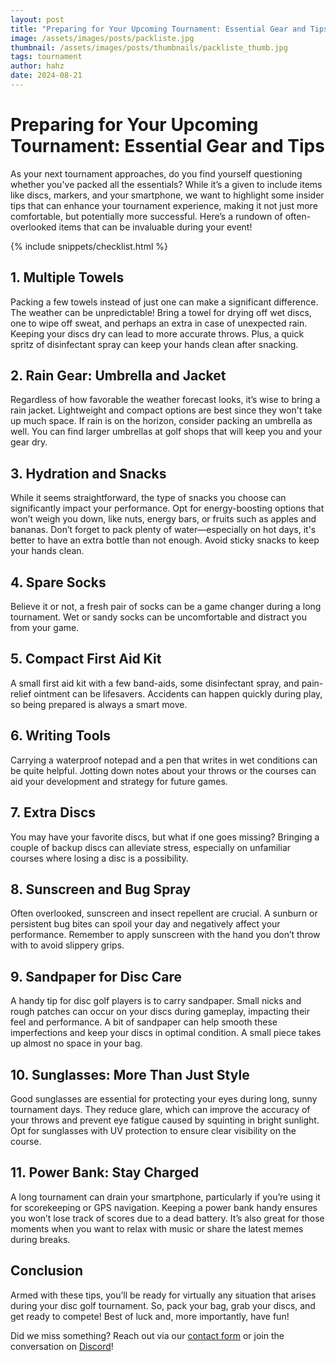 ```yaml
---
layout: post
title: "Preparing for Your Upcoming Tournament: Essential Gear and Tips"
image: /assets/images/posts/packliste.jpg
thumbnail: /assets/images/posts/thumbnails/packliste_thumb.jpg
tags: tournament
author: hahz
date: 2024-08-21
---
```


# Preparing for Your Upcoming Tournament: Essential Gear and Tips

As your next tournament approaches, do you find yourself questioning whether you've packed all the essentials? While it’s a given to include items like discs, markers, and your smartphone, we want to highlight some insider tips that can enhance your tournament experience, making it not just more comfortable, but potentially more successful. Here’s a rundown of often-overlooked items that can be invaluable during your event!

{% include snippets/checklist.html %}

## 1. Multiple Towels
Packing a few towels instead of just one can make a significant difference. The weather can be unpredictable! Bring a towel for drying off wet discs, one to wipe off sweat, and perhaps an extra in case of unexpected rain. Keeping your discs dry can lead to more accurate throws. Plus, a quick spritz of disinfectant spray can keep your hands clean after snacking.

## 2. Rain Gear: Umbrella and Jacket
Regardless of how favorable the weather forecast looks, it’s wise to bring a rain jacket. Lightweight and compact options are best since they won't take up much space. If rain is on the horizon, consider packing an umbrella as well. You can find larger umbrellas at golf shops that will keep you and your gear dry.

## 3. Hydration and Snacks
While it seems straightforward, the type of snacks you choose can significantly impact your performance. Opt for energy-boosting options that won’t weigh you down, like nuts, energy bars, or fruits such as apples and bananas. Don’t forget to pack plenty of water—especially on hot days, it's better to have an extra bottle than not enough. Avoid sticky snacks to keep your hands clean.

## 4. Spare Socks
Believe it or not, a fresh pair of socks can be a game changer during a long tournament. Wet or sandy socks can be uncomfortable and distract you from your game.

## 5. Compact First Aid Kit
A small first aid kit with a few band-aids, some disinfectant spray, and pain-relief ointment can be lifesavers. Accidents can happen quickly during play, so being prepared is always a smart move.

## 6. Writing Tools
Carrying a waterproof notepad and a pen that writes in wet conditions can be quite helpful. Jotting down notes about your throws or the courses can aid your development and strategy for future games.

## 7. Extra Discs
You may have your favorite discs, but what if one goes missing? Bringing a couple of backup discs can alleviate stress, especially on unfamiliar courses where losing a disc is a possibility.

## 8. Sunscreen and Bug Spray
Often overlooked, sunscreen and insect repellent are crucial. A sunburn or persistent bug bites can spoil your day and negatively affect your performance. Remember to apply sunscreen with the hand you don’t throw with to avoid slippery grips.

## 9. Sandpaper for Disc Care
A handy tip for disc golf players is to carry sandpaper. Small nicks and rough patches can occur on your discs during gameplay, impacting their feel and performance. A bit of sandpaper can help smooth these imperfections and keep your discs in optimal condition. A small piece takes up almost no space in your bag.

## 10. Sunglasses: More Than Just Style
Good sunglasses are essential for protecting your eyes during long, sunny tournament days. They reduce glare, which can improve the accuracy of your throws and prevent eye fatigue caused by squinting in bright sunlight. Opt for sunglasses with UV protection to ensure clear visibility on the course.

## 11. Power Bank: Stay Charged
A long tournament can drain your smartphone, particularly if you’re using it for scorekeeping or GPS navigation. Keeping a power bank handy ensures you won’t lose track of scores due to a dead battery. It’s also great for those moments when you want to relax with music or share the latest memes during breaks.

## Conclusion
Armed with these tips, you’ll be ready for virtually any situation that arises during your disc golf tournament. So, pack your bag, grab your discs, and get ready to compete! Best of luck and, more importantly, have fun!

Did we miss something? Reach out via our [contact form](/contact) or join the conversation on [Discord](https://discord.gg/vnJu3ZWVKy)!
